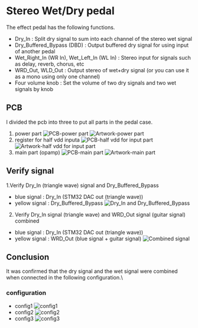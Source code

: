 Stereo Wet/Dry pedal
=======================
The effect pedal has the following functions.
* Dry_In : Split dry signal to sum into each channel of the stereo wet signal
* Dry_Buffered_Bypass (DBD) : Output buffered dry signal for using input of another pedal
* Wet_Right_In (WR In), Wet_Left_In (WL In) : Stereo input for signals such as delay, reverb, chorus, etc
* WRD_Out, WLD_Out : Output stereo of wet+dry signal (or you can use it as a mono using only one channel)
* Four volume knob : Set the volume of two dry signals and two wet signals by knob

## PCB
I divided the pcb into three to put all parts in the pedal case.
1. power part
![PCB-power part](https://github.com/0-jun/Stereo-WetDry-guitar_effect_pedal/blob/main/image/PCB-power%20part.jpg)
![Artwork-power part](https://github.com/0-jun/Stereo-WetDry-guitar_effect_pedal/blob/main/image/Artwork-power%20PCB.png)
2. register for half vdd inputa
![PCB-half vdd for input part](https://github.com/0-jun/Stereo-WetDry-guitar_effect_pedal/blob/main/image/PCB-half%20vdd%20for%20input.jpg)
![Artwork-half vdd for input part](https://github.com/0-jun/Stereo-WetDry-guitar_effect_pedal/blob/main/image/Artwork-half%20vdd%20for%20input.png)
3. main part (opamp)
![PCB-main part](https://github.com/0-jun/Stereo-WetDry-guitar_effect_pedal/blob/main/image/PCB-main%20part%20.jpg)
![Artwork-main part](https://github.com/0-jun/Stereo-WetDry-guitar_effect_pedal/blob/main/image/Artwork-main%20part.png)

## Verify signal
1.Verify Dry_In (triangle wave) signal and Dry_Buffered_Bypass
 * blue signal : Dry_In (STM32 DAC out (triangle wave))
 * yellow signal : Dry_Buffered_Bypass
![Dry_In and Dry_Buffered_Bypass](https://github.com/0-jun/Stereo-WetDry-guitar_effect_pedal/blob/main/image/01_Dry_In_and_Dry_Buffered_Bypass.png)
2. Verify Dry_In signal (triangle wave) and WRD_Out signal (guitar signal) combined
 * blue signal : Dry_In (STM32 DAC out (triangle wave))
 * yellow signal : WRD_Out (blue signal + guitar signal)
![Combined signal](https://github.com/0-jun/Stereo-WetDry-guitar_effect_pedal/blob/main/image/02_Dry_In_and_WRD_Out.png)

## Conclusion
It was confirmed that the dry signal and the wet signal were combined when connected in the following configuration.\

### configuration
* config1
![config1](https://github.com/0-jun/Stereo-WetDry-guitar_effect_pedal/blob/main/image/config%201.png)
* config2
![config2](https://github.com/0-jun/Stereo-WetDry-guitar_effect_pedal/blob/main/image/config%202.png)
* config3
![config3](https://github.com/0-jun/Stereo-WetDry-guitar_effect_pedal/blob/main/image/config%203.png)

